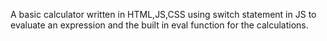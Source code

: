 A basic calculator written in HTML,JS,CSS using switch statement in JS to evaluate an expression and the built in eval function for the calculations.
